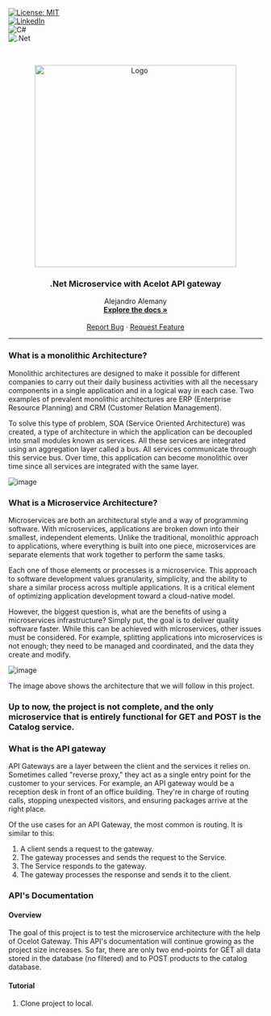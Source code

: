 [![License: MIT](https://img.shields.io/badge/License-MIT-yellow.svg)](https://opensource.org/licenses/MIT) <br/>
[![LinkedIn](https://img.shields.io/badge/linkedin-%230077B5.svg?style=for-the-badge&logo=linkedin&logoColor=white)](https://www.linkedin.com/in/alejandro-alemany/)<br/>
![C#](https://img.shields.io/badge/c%23-%23239120.svg?style=for-the-badge&logo=c-sharp&logoColor=white)<br/>
![.Net](https://img.shields.io/badge/.NET-5C2D91?style=for-the-badge&logo=.net&logoColor=white)

<!-- PROJECT LOGO -->
<br />
<p align="center">
  <a href="#">
    <img src="https://miro.medium.com/max/1400/1*wvPlEuyPwIux9_WX-eGf9Q.png" alt="Logo" width="400" height="400">
  </a>
  
 <h3 align="center">.Net Microservice with Acelot API gateway</h3>

  <p align="center">
    Alejandro Alemany
    <br />
    <a href="https://github.com/AlrxKali/.Net/edit/master/StoreMS"><strong>Explore the docs »</strong></a>
    <br />
    <br />
    <a href="https://github.com/AlrxKali/.Net/edit/master/StoreMS">Report Bug</a>
    ·
    <a href="https://github.com/AlrxKali/.Net/edit/master/StoreMS">Request Feature</a>
  </p>
</p>

<hr>

### What is a monolithic Architecture?

Monolithic architectures are designed to make it possible for different companies to carry out their daily business activities with all the necessary components in a single application and in a logical way in each case. Two examples of prevalent monolithic architectures are ERP (Enterprise Resource Planning) and CRM (Customer Relation Management).

To solve this type of problem, SOA (Service Oriented Architecture) was created, a type of architecture in which the application can be decoupled into small modules known as services. All these services are integrated using an aggregation layer called a bus. All services communicate through this service bus. Over time, this application can become monolithic over time since all services are integrated with the same layer.

![image](https://user-images.githubusercontent.com/55760198/185811848-a46b9cf7-8045-4f6d-a306-4f658da306a7.png)


### What is a Microservice Architecture?

Microservices are both an architectural style and a way of programming software. With microservices, applications are broken down into their smallest, independent elements. Unlike the traditional, monolithic approach to applications, where everything is built into one piece, microservices are separate elements that work together to perform the same tasks.

Each one of those elements or processes is a microservice. This approach to software development values granularity, simplicity, and the ability to share a similar process across multiple applications. It is a critical element of optimizing application development toward a cloud-native model.

However, the biggest question is, what are the benefits of using a microservices infrastructure? Simply put, the goal is to deliver quality software faster. While this can be achieved with microservices, other issues must be considered. For example, splitting applications into microservices is not enough; they need to be managed and coordinated, and the data they create and modify.

![image](https://user-images.githubusercontent.com/55760198/185812470-a1444fda-3d61-4836-b285-a56bd7b84c01.png)

The image above shows the architecture that we will follow in this project.

### **Up to now, the project is not complete, and the only microservice that is entirely functional for GET and POST is the Catalog service.**

### What is the API gateway

API Gateways are a layer between the client and the services it relies on. Sometimes called "reverse proxy," they act as a single entry point for the customer to your services. For example, an API gateway would be a reception desk in front of an office building. They're in charge of routing calls, stopping unexpected visitors, and ensuring packages arrive at the right place. 

Of the use cases for an API Gateway, the most common is routing. It is similar to this: 
1. A client sends a request to the gateway. 
2. The gateway processes and sends the request to the Service. 
3. The Service responds to the gateway. 
4. The gateway processes the response and sends it to the client.

### API's Documentation

#### Overview

The goal of this project is to test the microservice architecture with the help of Ocelot Gateway. 
This API's documentation will continue growing as the project size increases. So far, there are only 
two end-points for GET all data stored in the database (no filtered) and to POST products to the catalog 
database. 

#### Tutorial

1. Clone project to local. 
